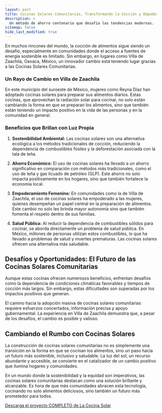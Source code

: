 ```yaml
---
layout: post
title: Cocinas Solares Comunitarias, Transformando la Cocción y Empoderando Comunidades
description: >
  Un método de ahorro centenario que desafía las tendencias modernas.
sitemap: false
hide_last_modified: true
---
```




En muchos rincones del mundo, la cocción de alimentos sigue siendo un desafío, especialmente en comunidades donde el acceso a fuentes de energía sostenible es limitado. Sin embargo, en lugares como Villa de Zaachila, Oaxaca, México, un innovador cambio está teniendo lugar gracias a las Cocinas Solares Comunitarias.

### Un Rayo de Cambio en Villa de Zaachila ##

En este municipio del suroeste de México, mujeres como Reyna Díaz han adoptado cocinas solares para preparar sus alimentos diarios. Estas cocinas, que aprovechan la radiación solar para cocinar, no solo están cambiando la forma en que se preparan los alimentos, sino que también están teniendo un impacto positivo en la vida de las personas y en la comunidad en general.

### Beneficios que Brillan con Luz Propia ##

1. **Sostenibilidad Ambiental:** Las cocinas solares son una alternativa ecológica a los métodos tradicionales de cocción, reduciendo la dependencia de combustibles fósiles y la deforestación asociada con la tala de leña.

2. **Ahorro Económico:** El uso de cocinas solares ha llevado a un ahorro significativo en comparación con métodos más tradicionales, como el uso de leña y gas licuado de petróleo (GLP). Este ahorro no solo impacta positivamente en los hogares, sino que también fortalece la economía local.

3. **Empoderamiento Femenino:** En comunidades como la de Villa de Zaachila, el uso de cocinas solares ha empoderado a las mujeres, quienes desempeñan un papel central en la preparación de alimentos. Este cambio no solo les brinda mayor autonomía sino que también fomenta el respeto dentro de sus familias.

4. **Salud Pública:** Al reducir la dependencia de combustibles sólidos para cocinar, se aborda directamente un problema de salud pública. En México, millones de personas utilizan estos combustibles, lo que ha llevado a problemas de salud y muertes prematuras. Las cocinas solares ofrecen una alternativa más saludable.

## Desafíos y Oportunidades: El Futuro de las Cocinas Solares Comunitarias ##

Aunque estas cocinas ofrecen numerosos beneficios, enfrentan desafíos como la dependencia de condiciones climáticas favorables y tiempos de cocción más largos. Sin embargo, estas dificultades son superadas por los impactos positivos que generan.

El camino hacia la adopción masiva de cocinas solares comunitarias requiere esfuerzos concertados, información precisa y apoyo gubernamental. La experiencia en Villa de Zaachila demuestra que, a pesar de los desafíos, el cambio es posible y valioso.

## Cambiando el Rumbo con Cocinas Solares ##

La construcción de cocinas solares comunitarias no es simplemente una transición en la forma en que se cocinan los alimentos, sino un paso hacia un futuro más sostenible, inclusivo y saludable. La luz del sol, un recurso abundante y accesible, se convierte en el catalizador de un cambio positivo que ilumina hogares y comunidades.

En un mundo donde la sostenibilidad y la equidad son imperativos, las cocinas solares comunitarias destacan como una solución brillante y alcanzable. Es hora de que más comunidades abracen esta tecnología, cocinando no solo alimentos deliciosos, sino también un futuro más prometedor para todos. 

[Descarga el proyecto COMPLETO de La Cocina Solar](https://www.dropbox.com/scl/fo/0pllt6o6xm7ttee59puy8/h?rlkey=pv5mlroktp9w8eb9zz2wxn3g9&dl=0)



<object data="../cocina_solar.pdf" width="100%" height="600" type='application/pdf'></object>

<script type="text/javascript" src="https://cdnjs.buymeacoffee.com/1.0.0/button.prod.min.js" data-name="bmc-button" data-slug="nain.taleb" data-color="#FFDD00" data-emoji=""  data-font="Lato" data-text="Donativo" data-outline-color="#000000" data-font-color="#000000" data-coffee-color="#ffffff" ></script>